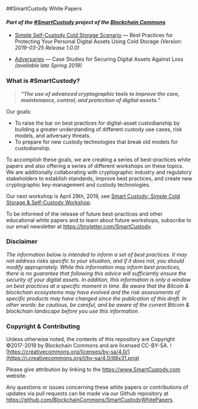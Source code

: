 ##SmartCustody White Papers

#### _Part of the [#SmartCustody](https://www.SmartCustody.com) project of the [Blockchain Commons](https://www.blockchaincommons.com/)_

* [Simple Self-Custody Cold Storage Scenario](#SmartCustody-_Simple_Self-Custody_Cold_Storage_Scenario.md) — Best Practices for Protecting Your Personal Digital Assets Using Cold Storage _(Version: 2019-03-25 Release 1.0.0)_

*  [Adversaries]() — Case Studies for Securing Digital Assets Against Loss _(available late Spring 2019)_

### What is #SmartCustody?

> _**"The use of advanced cryptographic tools to improve the care, maintenance, control, and protection of digital assets."**_

Our goals:

- To raise the bar on best practices for digital-asset custodianship by building a greater understanding of different custody use cases, risk models, and adversary threats.
- To prepare for new custody technologies that break old models for custodianship.

To accomplish these goals, we are creating a series of best-practices white papers and also offering a series of different workshops on these topics. We are additionally collaborating with cryptographic industry and regulatory stakeholders to establish standards, improve best practices, and create new cryptographic key-management and custody technologies.

Our next workshop is April 29th, 2019, see [Smart Custody: Simple Cold Storage & Self-Custody Workshop](https://www.eventbrite.com/e/smartcustody-simple-cold-storage-self-custody-workshop-tickets-59357758654).

To be informed of the release of future best-practices and other educational white papers and to learn about future workshops, subscribe to our email newsletter at https://tinyletter.com/SmartCustody.

### Disclaimer

_The information below is intended to inform a set of best practices. It may not address risks specific to your situation, and if it does not, you should modify appropriately. While this information may inform best practices, there is no guarantee that following this advice will sufficiently ensure the security of your digital assets. In addition, this information is only a window on best practices at a specific moment in time. Be aware that the Bitcoin & blockchain ecosystems may have evolved and the risk assessments of specific products may have changed since the publication of this draft. In other words: be cautious, be careful, and be aware of the current Bitcoin & blockchain landscape before you use this information._

### Copyright & Contributing

Unless otherwise noted, the contents of this repository are Copyright ©2017-2019 by Blockchain Commons and are licensed CC-BY-SA. ![https://creativecommons.org/licenses/by-sa/4.0/](https://i.creativecommons.org/l/by-sa/4.0/88x31.png)

Please give attribution by linking to the https://www.SmartCustody.com website.

Any questions or issues concerning these white papers or contributions of updates via pull requests can be made via our Github repository at https://github.com/BlockchainCommons/SmartCustodyWhitePapers.

